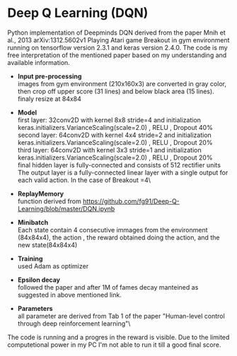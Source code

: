 # Deep Q Learning (DQN)
Python implementation of Deepminds DQN derived from the paper Mnih et al., 2013 arXiv:1312.5602v1 Playing Atari game Breakout in gym environment running on tensorflow version 2.3.1 and keras version 2.4.0. The code is my free interpretation of the mentioned paper based on my understanding and available information.

* **Input pre-processing**\
images from gym environment (210x160x3) are converted in gray color, then crop off upper score (31 lines) and below black area (15 lines). finaly resize  at 84x84

* **Model**\
first layer: 32conv2D with kernel 8x8 stride=4 and initialization keras.initializers.VarianceScaling(scale=2.0) , RELU , Dropout 40%\
second layer: 64conv2D with kernel 4x4 stride=2 and initialization keras.initializers.VarianceScaling(scale=2.0) , RELU , Dropout 20%\
third layer: 64conv2D with kernel 3x3 stride=1 and initialization keras.initializers.VarianceScaling(scale=2.0) , RELU , Dropout 20%\
final hidden layer is fully-connected and consists of 512 rectifier units\
The output layer is a fully-connected linear layer with a single output for each valid action. In the case of Breakout =4\ 


* **ReplayMemory**\
function derived from https://github.com/fg91/Deep-Q-Learning/blob/master/DQN.ipynb

* **Minibatch**\
Each state contain 4 consecutive immages from the environment (84x84x4), the action , the reward obtained doing the action, and the new state(84x84x4)

* **Training**\
used Adam as optimizer

* **Epsilon decay**\
followed the paper and after 1M of fames decay manteined as suggested in above mentioned link.

* **Parameters**\
all parameter are derived from Tab 1 of the paper "Human-level control through deep reinforcement learning"\

The code is running and a progres in the reward is visible. Due to the limited computetional power in my PC I'm not able to run it till a good final score.
